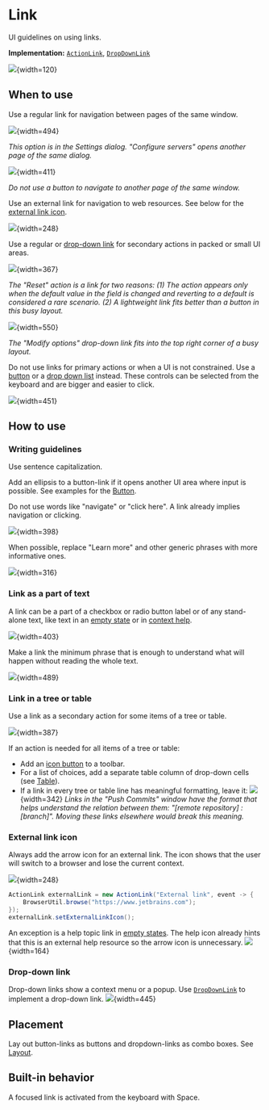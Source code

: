 <!-- Copyright 2000-2024 JetBrains s.r.o. and contributors. Use of this source code is governed by the Apache 2.0 license. -->

# Link

<link-summary>UI guidelines on using links.</link-summary>

<tldr>

**Implementation:** [`ActionLink`](%gh-ic%/platform/platform-api/src/com/intellij/ui/components/ActionLink.kt), [`DropDownLink`](%gh-ic%/platform/platform-api/src/com/intellij/ui/components/DropDownLink.kt)

</tldr>

![](01_link_example.png){width=120}

## When to use

Use a regular link for navigation between pages of the same window.

![](02_deployment_server.png){width=494}

*This option is in the Settings dialog. "Configure servers" opens another page of the same dialog.*

![](03_manage_scopes.png){width=411}

*Do not use a button to navigate to another page of the same window.*

Use an external link for navigation to web resources. See below for the [external link icon](#external-link-icon).

![](04_external_link.png){width=248}

Use a regular or [drop-down link](#drop-down-link) for secondary actions in packed or small UI areas.

![](05_action_regular_link.png){width=367}

*The "Reset" action is a link for two reasons: (1) The action appears only when the default value in the field is changed and reverting to a default is considered a rare scenario. (2) A lightweight link fits better than a button in this busy layout.*

![](06_action_dropdown.png){width=550}

*The "Modify options" drop-down link fits into the top right corner of a busy layout.*


Do <control>not</control> use links for primary actions or when a UI is not constrained.
Use a [button](button.topic) or a [drop down list](drop_down.md) instead.
These controls can be selected from the keyboard and are bigger and easier to click.

![](07_android_sdk.png){width=451}


## How to use

### Writing guidelines

Use sentence capitalization.

Add an ellipsis to a button-link if it opens another UI area where input is possible. See examples for the [Button](button.topic).

Do not use words like "navigate" or "click here". A link already implies navigation or clicking.

![](08_writing_1.png){width=398}

When possible, replace "Learn more" and other generic phrases with more informative ones.

![](08_writing_2.png){width=316}


### Link as a part of text
A link can be a part of a checkbox or radio button label or of any stand-alone text, like text in an [empty state](empty_state.md) or in [context help](context_help.md).

![](09_part_of_text_1.png){width=403}

Make a link the minimum phrase that is enough to understand what will happen without reading the whole text.

![](09_part_of_text_2.png){width=489}


### Link in a tree or table
Use a link as a secondary action for some items of a tree or table.

![](10_tree.png){width=387}

If an action is needed for all items of a tree or table:
* Add an [icon button](icon_button.md) to a toolbar.
* For a list of choices, add a separate table column of drop-down cells (see [Table](table.md#editing-values)).
* If a link in every tree or table line has meaningful formatting, leave it:
![](11_table.png){width=342}
*Links in the "Push Commits" window have the format that helps understand the relation between them: "[remote repository] : [branch]". Moving these links elsewhere would break this meaning.*


### External link icon
Always add the arrow icon for an external link. The icon shows that the user will switch to a browser and lose the current context.

![](04_external_link.png){width=248}

```java
ActionLink externalLink = new ActionLink("External link", event -> {
    BrowserUtil.browse("https://www.jetbrains.com");
});
externalLink.setExternalLinkIcon();
```

An exception is a help topic link in [empty states](empty_state.md). The help icon already hints that this is an external help resource so the arrow icon is unnecessary.
![](12_external_link_no_icon.png){width=164}


### Drop-down link

Drop-down links show a context menu or a popup. Use [`DropDownLink`](%gh-ic%/platform/platform-api/src/com/intellij/ui/components/DropDownLink.kt) to implement a drop-down link.
![](13_drop_down_links.png){width=445}


## Placement
Lay out button-links as buttons and dropdown-links as combo boxes. See [Layout](layout.md).


## Built-in behavior
A focused link is activated from the keyboard with <shortcut>Space</shortcut>.

